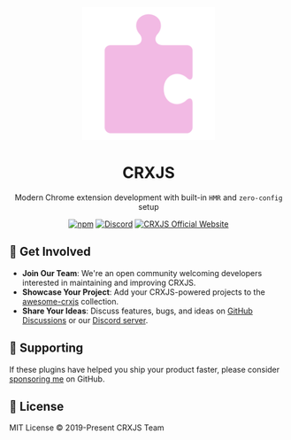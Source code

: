 <div align="center">
  <a href="https://crxjs.dev/vite-plugin/"><img src="../crxjs-logo.svg" alt="CRXJS logo" width="240"></a>
  <h1>CRXJS</h1>
  <p>Modern Chrome extension development with built-in <code>HMR</code> and <code>zero-config</code> setup</p>
  <div>
    <a href="https://npmjs.com/package/@crxjs/vite-plugin"><img src="https://img.shields.io/npm/v/@crxjs/vite-plugin?color=298cd6&amp;label=CRXJS&labelColor=f2bae4" alt="npm"></a>
    <a href="https://discord.com/invite/FnnE4XR7Wj"><img src="https://img.shields.io/discord/887008823077343262?color=7289da&logo=discord" alt="Discord"></a>
    <a href="https://crxjs.netlify.app/"><img src="https://img.shields.io/badge/Website-crxjs.dev-f2bae4.svg?color=298cd6&amp;&labelColor=f2bae4" alt="CRXJS Official Website"></a>
  </div>
</div>


## 🚀 Get Involved
- **Join Our Team**: We're an open community welcoming developers interested in maintaining and improving CRXJS.
- **Showcase Your Project**: Add your CRXJS-powered projects to the [awesome-crxjs](https://github.com/crxjs/awesome-crxjs) collection.
- **Share Your Ideas**: Discuss features, bugs, and ideas on [GitHub Discussions](https://github.com/crxjs/chrome-extension-tools/discussions) or our [Discord server](https://discord.com/invite/FnnE4XR7Wj).

## 🤝 Supporting
If these plugins have helped you ship your product faster, please consider [sponsoring me](https://github.com/sponsors/jacksteamdev) on GitHub.

## 📄 License
MIT License © 2019-Present CRXJS Team

